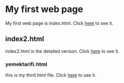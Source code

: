 # My first web page
My first web page is index.html. Click [here](https://codepen.io/xEfeHD/full/NWyJXBg) to see it.
## index2.html
index2.html is the detailed version. Click [here](https://codepen.io/xEfeHD/full/BaYbJqW) to see it.
### yemektarifi.html
this is my third html file. Click [here](https://codepen.io/xEfeHD/full/JjpzMeq) to see it.
